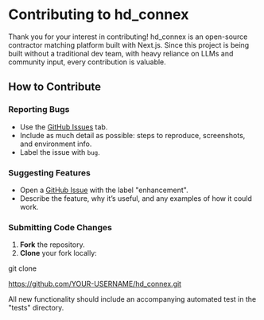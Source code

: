 # Contributing to hd_connex

Thank you for your interest in contributing! hd_connex is an open-source contractor matching platform built with Next.js. Since this project is being built without a traditional dev team, with heavy reliance on LLMs and community input, every contribution is valuable.

## How to Contribute

### Reporting Bugs
- Use the [GitHub Issues](../../issues) tab.
- Include as much detail as possible: steps to reproduce, screenshots, and environment info.
- Label the issue with `bug`.

### Suggesting Features
- Open a [GitHub Issue](../../issues) with the label "enhancement".
- Describe the feature, why it’s useful, and any examples of how it could work.

### Submitting Code Changes
1. **Fork** the repository.
2. **Clone** your fork locally:
 
git clone

https://github.com/YOUR-USERNAME/hd_connex.git

All new functionality should include an accompanying automated test in the "tests" directory.
